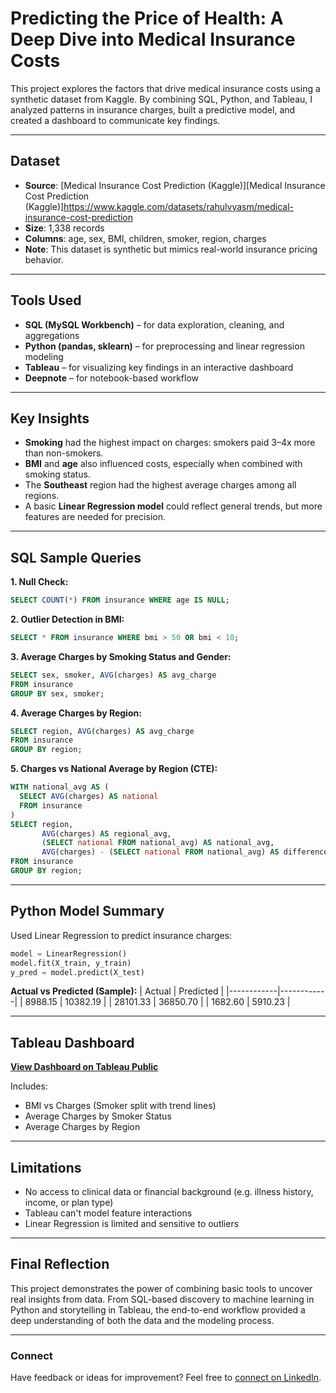 # Predicting the Price of Health: A Deep Dive into Medical Insurance Costs

This project explores the factors that drive medical insurance costs using a synthetic dataset from Kaggle. By combining SQL, Python, and Tableau, I analyzed patterns in insurance charges, built a predictive model, and created a dashboard to communicate key findings.

---

## Dataset
- **Source**: [Medical Insurance Cost Prediction (Kaggle)][Medical Insurance Cost Prediction (Kaggle)]https://www.kaggle.com/datasets/rahulvyasm/medical-insurance-cost-prediction
- **Size**: 1,338 records
- **Columns**: age, sex, BMI, children, smoker, region, charges
- **Note**: This dataset is synthetic but mimics real-world insurance pricing behavior.

---

## Tools Used
- **SQL (MySQL Workbench)** – for data exploration, cleaning, and aggregations
- **Python (pandas, sklearn)** – for preprocessing and linear regression modeling
- **Tableau** – for visualizing key findings in an interactive dashboard
- **Deepnote** – for notebook-based workflow

---

## Key Insights
- **Smoking** had the highest impact on charges: smokers paid 3–4x more than non-smokers.
- **BMI** and **age** also influenced costs, especially when combined with smoking status.
- The **Southeast** region had the highest average charges among all regions.
- A basic **Linear Regression model** could reflect general trends, but more features are needed for precision.

---

## SQL Sample Queries

**1. Null Check:**
```sql
SELECT COUNT(*) FROM insurance WHERE age IS NULL;
```

**2. Outlier Detection in BMI:**
```sql
SELECT * FROM insurance WHERE bmi > 50 OR bmi < 10;
```

**3. Average Charges by Smoking Status and Gender:**
```sql
SELECT sex, smoker, AVG(charges) AS avg_charge
FROM insurance
GROUP BY sex, smoker;
```

**4. Average Charges by Region:**
```sql
SELECT region, AVG(charges) AS avg_charge
FROM insurance
GROUP BY region;
```

**5. Charges vs National Average by Region (CTE):**
```sql
WITH national_avg AS (
  SELECT AVG(charges) AS national
  FROM insurance
)
SELECT region, 
       AVG(charges) AS regional_avg,
       (SELECT national FROM national_avg) AS national_avg,
       AVG(charges) - (SELECT national FROM national_avg) AS difference
FROM insurance
GROUP BY region;
```

---

## Python Model Summary
Used Linear Regression to predict insurance charges:
```python
model = LinearRegression()
model.fit(X_train, y_train)
y_pred = model.predict(X_test)
```

**Actual vs Predicted (Sample):**
| Actual     | Predicted  |
|------------|------------|
| 8988.15    | 10382.19   |
| 28101.33   | 36850.70   |
| 1682.60    | 5910.23    |

---

## Tableau Dashboard
**[View Dashboard on Tableau Public](https://public.tableau.com/app/profile/ruona.ogrih/vizzes)** 

Includes:
- BMI vs Charges (Smoker split with trend lines)
- Average Charges by Smoker Status
- Average Charges by Region

---

## Limitations
- No access to clinical data or financial background (e.g. illness history, income, or plan type)
- Tableau can't model feature interactions
- Linear Regression is limited and sensitive to outliers

---

## Final Reflection
This project demonstrates the power of combining basic tools to uncover real insights from data. From SQL-based discovery to machine learning in Python and storytelling in Tableau, the end-to-end workflow provided a deep understanding of both the data and the modeling process.

---

### Connect
Have feedback or ideas for improvement? Feel free to [connect on LinkedIn](https://www.linkedin.com/in/ruona-ogrih-967595230/).
